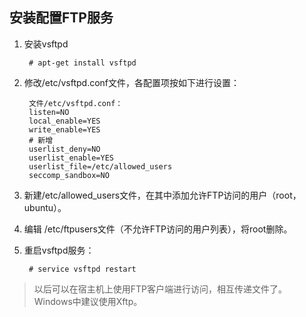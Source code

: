 ## 安装配置FTP服务

1. 安装vsftpd

        # apt-get install vsftpd

2. 修改/etc/vsftpd.conf文件，各配置项按如下进行设置：

        文件/etc/vsftpd.conf：
        listen=NO
        local_enable=YES
        write_enable=YES
        # 新增
        userlist_deny=NO
        userlist_enable=YES
        userlist_file=/etc/allowed_users
        seccomp_sandbox=NO

3. 新建/etc/allowed_users文件，在其中添加允许FTP访问的用户（root，ubuntu）。

4. 编辑 /etc/ftpusers文件（不允许FTP访问的用户列表），将root删除。

5. 重启vsftpd服务：

        # service vsftpd restart
        
> 以后可以在宿主机上使用FTP客户端进行访问，相互传递文件了。Windows中建议使用Xftp。


